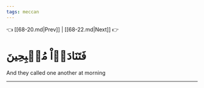 ```yaml
---
tags: meccan
---
```


👈 [[68-20.md|Prev]] | [[68-22.md|Next]] 👉

# فَتَنَادَوۡاْ مُصۡبِحِينَ

And they called one another at morning

---

